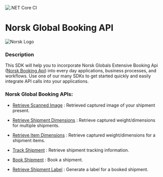![.NET Core CI](https://github.com/Norsk-Global/BookingApi-Sdk-CSharp/workflows/.NET%20Core%20CI/badge.svg)

# Norsk Global Booking API
![Norsk Logo](https://norsk.global/wp-content/uploads/2016/11/norsk-logo-1.png)

### Description
This SDK will help you to incorporate Norsk Globals Extensive Booking Api ([Norsk Booking Api](http://api.norsk-global.com/help/schema)) into every day applications, business processes, and workflows. Use one of our many SDKs to get started quickly and easily integrate API calls into your applications.

### Norsk Global Booking APIs:

* [Retrieve Scanned Image](http://api.norsk-global.com/help/schema/GET-api-package-barcode-scanimage) : Retrieved captured image of your shipment present.

* [Retrieve Shipment Dimensions](http://api.norsk-global.com/help/schema/GET-api-bulk-shipment-dimensions) : Retrieve captured weight/dimensions for multiple shipments.

* [Retrieve Item Dimensions](http://api.norsk-global.com/help/schema/GET-api-shipment-barcode-dimensions) : Retrieve captured weight/dimensions for a shipment items.

* [Track Shipment](http://api.norsk-global.com/help/schema/GET-api-shipment-barcode) : Retrieve shipment tracking information.

* [Book Shipment](http://api.norsk-global.com/help/schema/POST-api-shipment) : Book a shipment.

* [Retrieve Shipment Label](http://api.norsk-global.com/help/schema/GET-api-shipment-barcode-label) : Generate a label for a booked shipment.
